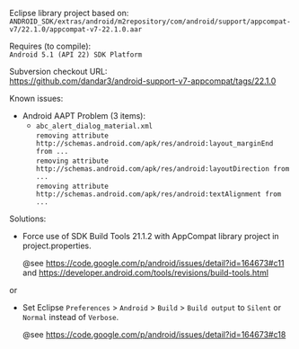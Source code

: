 Eclipse library project based on:<br/>
`ANDROID_SDK/extras/android/m2repository/com/android/support/appcompat-v7/22.1.0/appcompat-v7-22.1.0.aar`

Requires (to compile):<br/>
`Android 5.1 (API 22) SDK Platform`

Subversion checkout URL:<br/>
https://github.com/dandar3/android-support-v7-appcompat/tags/22.1.0

Known issues:
* Android AAPT Problem (3 items):
  * `abc_alert_dialog_material.xml` <br/>
`removing attribute http://schemas.android.com/apk/res/android:layout_marginEnd from ...`<br/>
`removing attribute http://schemas.android.com/apk/res/android:layoutDirection from ...`<br/>
`removing attribute http://schemas.android.com/apk/res/android:textAlignment from ...`<br/>

Solutions:

* Force use of SDK Build Tools 21.1.2 with AppCompat library project in project.properties.

  @see https://code.google.com/p/android/issues/detail?id=164673#c11 and  https://developer.android.com/tools/revisions/build-tools.html
 
or

* Set Eclipse `Preferences` > `Android` > `Build` > `Build output` to `Silent` or `Normal` instead of `Verbose`.

  @see https://code.google.com/p/android/issues/detail?id=164673#c18
